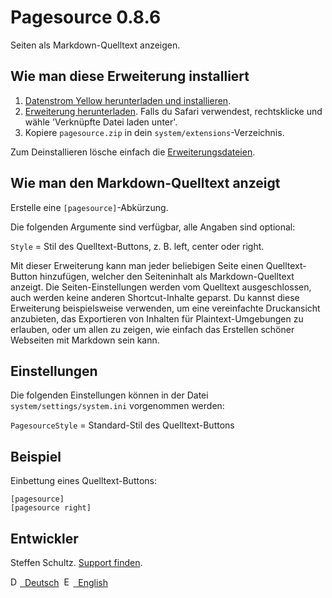 Pagesource 0.8.6
================
Seiten als Markdown-Quelltext anzeigen.

## Wie man diese Erweiterung installiert

1. [Datenstrom Yellow herunterladen und installieren](https://github.com/datenstrom/yellow/).
2. [Erweiterung herunterladen](https://github.com/schulle4u/yellow-extensions-schulle4u/raw/master/zip/pagesource.zip). Falls du Safari verwendest, rechtsklicke und wähle 'Verknüpfte Datei laden unter'.
3. Kopiere `pagesource.zip` in dein `system/extensions`-Verzeichnis.

Zum Deinstallieren lösche einfach die [Erweiterungsdateien](extension.ini).

## Wie man den Markdown-Quelltext anzeigt

Erstelle eine `[pagesource]`-Abkürzung. 

Die folgenden Argumente sind verfügbar, alle Angaben sind optional: 

`Style` = Stil des Quelltext-Buttons, z. B. left, center oder right.

Mit dieser Erweiterung kann man jeder beliebigen Seite einen Quelltext-Button hinzufügen, welcher den Seiteninhalt als Markdown-Quelltext anzeigt. Die Seiten-Einstellungen werden vom Quelltext ausgeschlossen, auch werden keine anderen Shortcut-Inhalte geparst. Du kannst diese Erweiterung beispielsweise verwenden, um eine vereinfachte Druckansicht anzubieten, das Exportieren von Inhalten für Plaintext-Umgebungen zu erlauben, oder um allen zu zeigen, wie einfach das Erstellen schöner Webseiten mit Markdown sein kann. 

## Einstellungen

Die folgenden Einstellungen können in der Datei `system/settings/system.ini` vorgenommen werden:

`PagesourceStyle` = Standard-Stil des Quelltext-Buttons

## Beispiel

Einbettung eines Quelltext-Buttons:

    [pagesource]
    [pagesource right]

## Entwickler

Steffen Schultz. [Support finden](https://github.com/schulle4u/yellow-extensions-schulle4u/issues).

<p>
<a href="README-de.md"><img src="https://raw.githubusercontent.com/datenstrom/yellow-extensions/master/source/help/language-de.png" width="15" height="15" alt="Deutsch">&nbsp; Deutsch</a>&nbsp;
<a href="README.md"><img src="https://raw.githubusercontent.com/datenstrom/yellow-extensions/master/source/help/language-en.png" width="15" height="15" alt="English">&nbsp; English</a>&nbsp;
</p>

